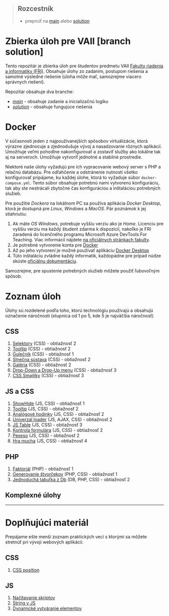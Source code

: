 > ## Rozcestník
> - prepnúť na [main](/../../tree/main) alebo [solution](/../../tree/solution)

# Zbierka úloh pre VAII [branch solution]
Tento repozitár je zbierka úloh pre študentov predmetu VAII [Fakulty riadenia a informatiky (FRI)](https://www.fri.uniza.sk/). Obsahuje úlohy zo zadaním, postupom riešenia a samotné výsledné riešenie (úloha môže mať, samozrejme viacero správnych 
riešení).

Repozitár obsahuje dva branche:
- [_main_](/../../tree/main) - obsahuje zadanie a inicializačnú logiku
- [_solution_](/../../tree/solution) - obsahuje fungujúce riešenia

# Docker
V súčasnosti jeden z najpoužívanejších spôsobov virtuálizácie, ktorá výrazne zjednocuje a zjednodušuje vývoj a nasadzovanie rôznych aplikácií. Umožňuje veľmi pohodlne nakonfigurovať a zostaviť služby ako lokálne tak aj na serveroch. Umožňuje vytvoriť jednotné a stabilné prostredie.

Niektoré naše úlohy vyžadujú pre ich vypracovanie webový server s PHP a relačnú databázu. Pre odľahčenie a odstránenie nutnosti všetko konfigurovať pripájame, ku každej úlohe, ktorá to vyžaduje súbor `docker-compose.yml`. Tento súbor obsahuje potrebnú nami vytvorenú konfiguráciu, tak aby ste nestrácali zbytočne čas konfiguráciou a inštaláciou potrebných služieb.

Pre použitie _Dockera_ na lokálnom PC sa používa aplikácia _Docker Desktop_, ktorá je dostupná pre _Linux_, _Windows_ a _MacOS_. Pár poznámok k jej stiahnutiu:

1.  Ak máte _OS Windows_, potrebuje vyššiu verziu ako je _Home_. Licenciu pre vyššiu verziu ma každý študent zdarma k 
    dispozícií, nakoľko je FRI zaradená do licenčného programu Microsoft Azure DevTools For Teaching. Viac informácií nájdete
    [na oficiálnych stránkach fakulty](https://www.fri.uniza.sk/stranka/softver-a-internet).
2.  Je potrebné vytvorenie konta pre [Docker](https://www.docker.com/)
3.  Až po jeho vytvorení je možné používať aplikáciu [Docker Desktop](https://www.docker.com/products/docker-desktop)
4.  Túto inštaláciu zvládne každý informatik, každopádne pre prípad núdze skúste [oficiálnu dokumentáciu](https://docs.docker.com/desktop/).

Samozrejme, pre spustenie potrebných služieb môžete použiť ľubovoľným spôsob.

# Zoznam úloh

Úlohy sú rozdelené podľa toho, ktorú technológiu používajú a obsahujú označenie náročnosti (stupnica od 1 po 5, kde 5 je najväčšia náročnosť)

## CSS
1. [Selektory](css/selektory/zadanie.md) (CSS) - obtiažnosť 2
1. [Tooltip](css/tooltip-css/zadanie.md) (CSS) - obtiažnosť 2
1. [Gulečník](css/css-lopticka/zadanie.md) (CSS) - obtiažnosť 1
1. [Slnečna sústava](css/css-planety/zadanie.md) (CSS) - obtiažnosť 2
1. [Galéria](css/galeria/zadanie.md) (CSS) - obtiažnosť 2
1. [Drop-Down a Drop-Up menu](css/dropdownmenu/zadanie.md) (CSS) - obtiažnosť 3
1. [CSS Smajlíky](css/css-smajliky/zadanie.md) (CSS) - obtiažnosť 3
   
## JS a CSS
1. [ShowHide](js-a-css/showhide/zadanie.md) (JS, CSS) - obtiažnosť 1
1. [Tooltip](js-a-css/tooltip-js/zadanie.md) (JS, CSS) - obtiažnosť 2
1. [Analógové hodinky](js-a-css/analog-clock/zadanie.md) (JS, CSS) - obtiažnosť 2
1. [Univerzal loader](js-a-css/univerzal-loader/zadanie.md) (JS, AJAX, CSS) - obtiažnosť 2
1. [JS Table](js-a-css/jstable/zadanie.md) (JS, CSS) - obtiažnosť 3
1. [Kontrola formulára](js-a-css/form-check/zadanie.md) (JS, CSS) - obtiažnosť 2
1. [Pexeso](js-a-css/pexeso/zadanie.md) (JS, CSS) - obtiažnosť 2
1. [Hra mucha](js-a-css/fly/zadanie.md) (JS, CSS) - obtiažnosť 4

## PHP
1. [Faktoriál](php/faktorial-php/zadanie.md) (PHP) - obtiažnosť 1
1. [Generovanie štvorčekov](php/generovanie-stvorcekov/zadanie.md) (PHP, CSS) - obtiažnosť 1
1. [Jednoduchá tabuľka z Db](php/dbtable/zadanie.md) (DB, PHP, CSS) - obtiažnosť 2

## Komplexné úlohy

___

# Doplňujúci materiál
Prepájame ešte menší zoznam praktických vecí s ktorými sa môžete stretnúť pri vývoji webových aplikácií.

## CSS
1. [CSS position](common/css-position.md)

## JS
1. [Načítavanie skriptov](common/js-onload.md)
1. [String v JS](common/js-praca-zo-stringom.md)
1. [Dynamické vytváranie elementov](common/js-dynamicke-vytvaranie-elementov.md)




